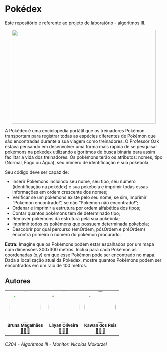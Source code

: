 # Pokédex
Este repositório é referente ao projeto de laboratório - algoritmos III.

<p align="center">
  <img width="460" height="300" src="https://github.com/BrunaDev/Pok-dex/assets/72671246/9aa9e907-0981-42c6-b9d6-e1cc9623442d">
</p>

A Pokédex é uma enciclopédia portátil que os treinadores Pokémon transportam para registrar todas as espécies diferentes de Pokémon que são encontradas durante a sua viagem como treinadores. O Professor Oak estava pensando em desenvolver uma forma mais rápida de se pesquisar pokémons na pokedex utilizando algoritmos de busca binária para assim facilitar a vida dos treinadores. Os pokémons terão os atributos: nomes, tipo (Normal, Fogo ou Água), seu número de identificação e sua pokebola.

<p> Seu código deve ser capaz de: </p>

- Inserir Pokémons incluindo seu nome, seu tipo, seu número (identificação na pokédex) e sua pokebola e imprimir todas essas informações em ordem crescente dos nomes;
- Verificar se um pokémons existe pelo seu nome, se sim, imprimir “Pokemon encontrado!”, se não “Pokemon não encontrado!”;
- Ordenar e imprimir a estrutura por ordem alfabética dos tipos;
- Contar quantos pokémons tem de determinado tipo;
- Remover pokémons da estrutura pela sua pokebola;
- Imprimir todos os pokémons que possuem determinada pokebola;
- Descobrir por qual percurso (emOrdem, pósOrdem e préOrdem) encontra primeiro o número do pokémon procurado.
  
<p></p>

**Extra:** Imagine que os Pokémons podem estar espalhados por um mapa com dimensões 300x300 metros. Inclua para cada Pokémon as coordenadas (x,y) em que esse Pokémon pode ser encontrado no mapa. Dada a localização atual da Pokédex, mostre quantos Pokémons podem ser encontrados em um raio de 100 metros.

<p></p>

## Autores
<table>
  <tr>
    <td align="center"><a href="https://github.com/BrunaDev"><img style="border-radius: 50%;" src="https://avatars.githubusercontent.com/u/72671246?v=4" width="100px;" alt=""/><br /><sub><b>Bruna Magalhães</b></sub></a><br /><a href="https://github.com/BrunaDev" title="PROJETO DE C204">👩🏻‍💻</a></td>
    <td align="center"><a href="https://github.com/Lilyan7Oliveira"><img style="border-radius: 50%;" src="https://avatars.githubusercontent.com/u/118681988?v=4" width="100px;" alt=""/><br /><sub><b>Lilyan Oliveira</b></sub></a><br /><a href="https://github.com/BrunaDev" title="PROJETO DE C204">👩🏻‍💻</a></td>
    <td align="center"><a href=""><img style="border-radius: 50%;" src="" width="100px;" alt=""/><br /><sub><b>Kawan dos Reis</b></sub></a><br /><a href="" title="PROJETO DE C204">👨🏽‍💻</a></td>
</table>

###### C204 - Algoritmos III  -  Monitor: Nicolas Mokarzel

